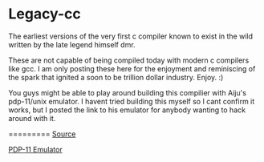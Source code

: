 Legacy-cc
=========

The earliest versions of the very first c compiler known to exist in the wild written by the late legend himself dmr. 

These are not capable of being compiled today with modern c compilers like gcc. I am only posting these here for the enjoyment and reminiscing of the spark that ignited a soon to be trillion dollar industry. Enjoy. :)   

You guys might be able to play around building this compilier with Aiju's pdp-11/unix emulator. I havent tried building this myself so I cant confirm it works, but I posted the link to his emulator for anybody wanting to hack around with it.

=========
[Source](https://www.bell-labs.com/usr/dmr/www/primevalC.html)

[PDP-11 Emulator](http://pdp11.aiju.de/)
